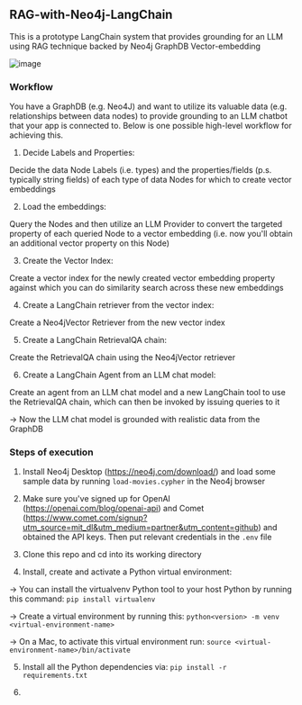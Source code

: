 ## RAG-with-Neo4j-LangChain
This is a prototype LangChain system that provides grounding for an LLM using RAG technique backed by Neo4j GraphDB Vector-embedding

![image](https://github.com/HarveyYifanLi/RAG-with-Neo4j-LangChain/assets/17951024/f366ed80-b347-4862-924b-dba72f88f0c5)


### Workflow
  You have a GraphDB (e.g. Neo4J) and want to utilize its valuable data (e.g. relationships between data nodes) to provide grounding to
  an LLM chatbot that your app is connected to. Below is one possible high-level workflow for achieving this.
  
  1. Decide Labels and Properties:
  
  Decide the data Node Labels (i.e. types) and the properties/fields (p.s. typically string fields) of each type of data Nodes for which to create vector embeddings
  
  2. Load the embeddings:
  
  Query the Nodes and then utilize an LLM Provider to convert the targeted property of each queried Node to a vector embedding (i.e. now you'll obtain an additional vector property on this Node)
  
  3. Create the Vector Index:
  
  Create a vector index for the newly created vector embedding property against which you can do similarity search across these new embeddings
  
  4. Create a LangChain retriever from the vector index:
  
  Create a Neo4jVector Retriever from the new vector index
  
  5. Create a LangChain RetrievalQA chain:
  
  Create the RetrievalQA chain using the Neo4jVector retriever
  
  6. Create a LangChain Agent from an LLM chat model:
  
  Create an agent from an LLM chat model and a new LangChain tool to use the RetrievalQA chain, which can then be invoked by issuing queries to it
  
  -> Now the LLM chat model is grounded with realistic data from the GraphDB

### Steps of execution
  1. Install Neo4j Desktop (https://neo4j.com/download/) and load some sample data by running `load-movies.cypher` in the Neo4j browser

  2. Make sure you've signed up for OpenAI (https://openai.com/blog/openai-api) and Comet (https://www.comet.com/signup?utm_source=mit_dl&utm_medium=partner&utm_content=github) and obtained the API keys.
Then put relevant credentials in the `.env` file
   
  3. Clone this repo and cd into its working directory
   
  4. Install, create and activate a Python virtual environment:
     
   -> You can install the virtualvenv Python tool to your host Python by running this command: `pip install virtualenv`
   
   -> Create a virtual environment by running this: `python<version> -m venv <virtual-environment-name>`
   
   -> On a Mac, to activate this virtual environment run: `source <virtual-environment-name>/bin/activate`

  5. Install all the Python dependencies via: `pip install -r requirements.txt`

  6. 

  

  
